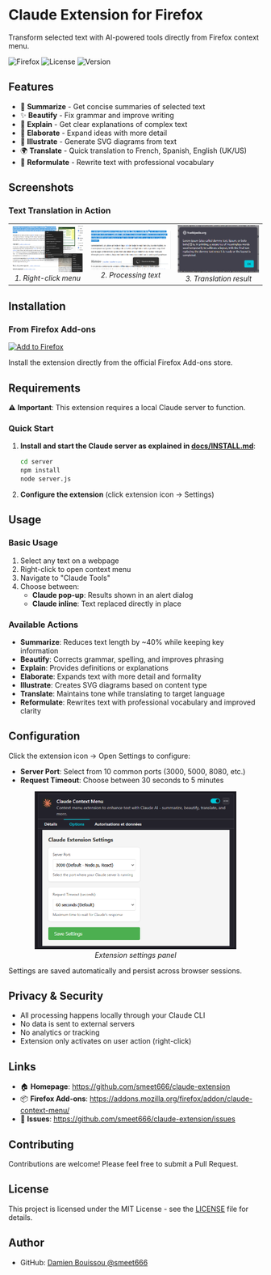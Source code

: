 # Claude Extension for Firefox

Transform selected text with AI-powered tools directly from Firefox context menu.

![Firefox](https://img.shields.io/badge/Firefox-Compatible-orange?logo=firefox)
![License](https://img.shields.io/badge/License-MIT-blue.svg)
![Version](https://img.shields.io/badge/Version-1.0.0-green.svg)

## Features

- 🔄 **Summarize** - Get concise summaries of selected text
- ✨ **Beautify** - Fix grammar and improve writing  
- 📖 **Explain** - Get clear explanations of complex text
- 📝 **Elaborate** - Expand ideas with more detail
- 🎨 **Illustrate** - Generate SVG diagrams from text
- 🌍 **Translate** - Quick translation to French, Spanish, English (UK/US)
- 🔀 **Reformulate** - Rewrite text with professional vocabulary

## Screenshots

### Text Translation in Action

<table>
  <tr>
    <td align="center">
      <img src="docs/screenshots/firefox/translate_us_contextual_menu.png" alt="Context Menu" width="300">
      <br><em>1. Right-click menu</em>
    </td>
    <td align="center">
      <img src="docs/screenshots/firefox/translate_us_spinner.png" alt="Processing" width="300">
      <br><em>2. Processing text</em>
    </td>
    <td align="center">
      <img src="docs/screenshots/firefox/translate_pop_up.png" alt="Translation Result" width="300">
      <br><em>3. Translation result</em>
    </td>
  </tr>
</table>

## Installation

### From Firefox Add-ons
[![Add to Firefox](https://img.shields.io/badge/Add%20to-Firefox-orange?logo=firefox)](https://addons.mozilla.org/firefox/addon/claude-context-menu/)

Install the extension directly from the official Firefox Add-ons store.

## Requirements

⚠️ **Important**: This extension requires a local Claude server to function.

### Quick Start

1. **Install and start the Claude server as explained in [docs/INSTALL.md](docs/INSTALL.md)**:
   ```bash
   cd server
   npm install
   node server.js
   ```

2. **Configure the extension** (click extension icon → Settings)

## Usage

### Basic Usage
1. Select any text on a webpage
2. Right-click to open context menu
3. Navigate to "Claude Tools"
4. Choose between:
   - **Claude pop-up**: Results shown in an alert dialog
   - **Claude inline**: Text replaced directly in place

### Available Actions
- **Summarize**: Reduces text length by ~40% while keeping key information
- **Beautify**: Corrects grammar, spelling, and improves phrasing
- **Explain**: Provides definitions or explanations
- **Elaborate**: Expands text with more detail and formality
- **Illustrate**: Creates SVG diagrams based on content type
- **Translate**: Maintains tone while translating to target language
- **Reformulate**: Rewrites text with professional vocabulary and improved clarity

## Configuration

Click the extension icon → Open Settings to configure:

- **Server Port**: Select from 10 common ports (3000, 5000, 8080, etc.)
- **Request Timeout**: Choose between 30 seconds to 5 minutes

<div align="center">
  <img src="docs/screenshots/firefox/settings.png" alt="Extension Settings" width="400">
  <br><em>Extension settings panel</em>
</div>

Settings are saved automatically and persist across browser sessions.

## Privacy & Security

- All processing happens locally through your Claude CLI
- No data is sent to external servers
- No analytics or tracking
- Extension only activates on user action (right-click)

## Links

- 🏠 **Homepage**: https://github.com/smeet666/claude-extension
- 📦 **Firefox Add-ons**: https://addons.mozilla.org/firefox/addon/claude-context-menu/
- 🐛 **Issues**: https://github.com/smeet666/claude-extension/issues

## Contributing

Contributions are welcome! Please feel free to submit a Pull Request.

## License

This project is licensed under the MIT License - see the [LICENSE](LICENSE) file for details.

## Author

- GitHub: [Damien Bouissou @smeet666](https://github.com/smeet666)